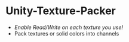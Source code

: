 # Unity-Texture-Packer

- *Enable Read/Write on each texture you use!*
- Pack textures or solid colors into channels
